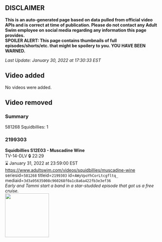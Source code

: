 ## DISCLAIMER
**This is an auto-generated page based on data pulled from official video APIs and is correct at time of publication. Please do not contact any Adult Swim employee on social media regarding any information this page provides.**  
**SPOILER ALERT: This page contains thumbnails of full episodes/shorts/etc. that might be spoilery to you. YOU HAVE BEEN WARNED.**  

_Last Update: January 30, 2022 at 17:30:33 EST_
## Video added
No videos were added.  
## Video removed
### Summary
581268 Squidbillies: 1  
### 2199303
**Squidbillies S12E03 - Muscadine Wine**  
TV-14-DLV 🔒 22:29  
⌛ January 31, 2022 at 23:59:00 EST  
https://www.adultswim.com/videos/squidbillies/muscadine-wine  
seriesid=`581268` titleid=`2199303` id=`AWyVpoYhCorLtcgfltq_` mediaid=`3d3a95635008c960268f0a1c8a6a422fb3e3ef36`  
_Early and Tammi start a band in a star-studded episode that got us a free cruise._  
<a href="https://media.cdn.adultswim.com/uploads/20190815/thumbnails/2_198151032483-squidbillies_1002_dup-20190809.jpg"><img src="https://media.cdn.adultswim.com/uploads/20190815/thumbnails/2_198151032483-squidbillies_1002_dup-20190809.jpg" height="144px" /></a>
